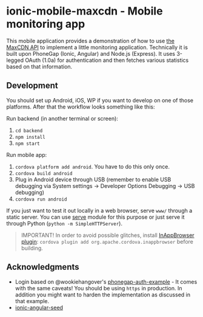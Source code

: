 # ionic-mobile-maxcdn - Mobile monitoring app

This mobile application provides a demonstration of how to use [the MaxCDN API](http://docs.maxcdn.com/) to implement a little monitoring application. Technically it is built upon PhoneGap (Ionic, Angular) and Node.js (Express). It uses 3-legged OAuth (1.0a) for authentication and then fetches various statistics based on that information.

## Development

You should set up Android, iOS, WP if you want to develop on one of those platforms. After that the workflow looks something like this:

Run backend (in another terminal or screen):

1. `cd backend`
2. `npm install`
3. `npm start`

Run mobile app:

1. `cordova platform add android`. You have to do this only once.
2. `cordova build android`
3. Plug in Android device through USB (remember to enable USB debugging via System settings -> Developer Options Debugging -> USB debugging)
4. `cordova run android`

If you just want to test it out locally in a web browser, serve `www/` through a static server. You can use [serve](https://npmjs.org/package/serve) module for this purpose or just serve it through Python (`python -m SimpleHTTPServer`).

> IMPORTANT! In order to avoid possible glitches, install [InAppBrowser plugin](http://docs.phonegap.com/en/3.3.0/cordova_inappbrowser_inappbrowser.md.html): `cordova plugin add org.apache.cordova.inappbrowser` before building.

## Acknowledgments

* Login based on @wookiehangover's [phonegap-auth-example](https://github.com/wookiehangover/phonegap-oauth-example) - It comes with the same caveats! You should be using `https` in production. In addition you might want to harden the implementation as discussed in that example.
* [ionic-angular-seed](https://github.com/driftyco/ionic-angular-cordova-seed)

